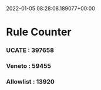 2022-01-05 08:28:08.189077+00:00
# Rule Counter 
 ### UCATE : 397658

 ### Veneto : 59455

 ### Allowlist : 13920